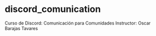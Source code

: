 # discord_comunication

Curso de Discord: Comunicación para Comunidades
Instructor: Oscar Barajas Tavares
